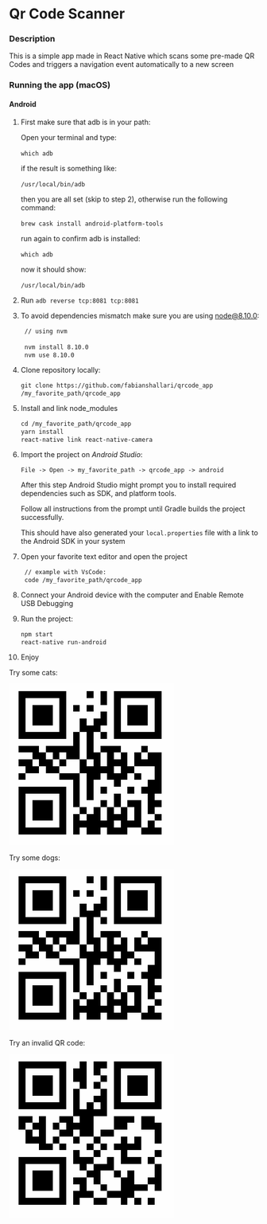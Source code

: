 # Qr Code Scanner

### Description
This is a simple app made in React Native which scans some pre-made QR Codes and triggers a navigation event automatically to a new screen

### Running the app (macOS)

#### Android

1. First make sure that adb is in your path:
  
   Open your terminal and type:

   `which adb`
  
   if the result is something like: 

   `/usr/local/bin/adb`

   then you are all set (skip to step 2), otherwise run the following command:

   `brew cask install android-platform-tools`

   run again to confirm adb is installed:

   `which adb`

   now it should show:

   `/usr/local/bin/adb`

2. Run `adb reverse tcp:8081 tcp:8081`

3. To avoid dependencies mismatch make sure you are using node@8.10.0:

   ````
    // using nvm

    nvm install 8.10.0
    nvm use 8.10.0
   ````

4. Clone repository locally:
   
   ````
   git clone https://github.com/fabianshallari/qrcode_app /my_favorite_path/qrcode_app
   ````

5. Install and link node_modules 
   ````
   cd /my_favorite_path/qrcode_app
   yarn install
   react-native link react-native-camera 
   ````

6. Import the project on _Android Studio_:
   ````
   File -> Open -> my_favorite_path -> qrcode_app -> android
   ````
   After this step Android Studio might prompt you to install required dependencies such as SDK, and platform tools.

   Follow all instructions from the prompt until Gradle builds the project successfully.

   This should have also generated your `local.properties` file with a link to the Android SDK in your system

7. Open your favorite text editor and open the project
   ```` 
    // example with VsCode:
    code /my_favorite_path/qrcode_app
   ````

8. Connect your Android device with the computer and Enable Remote USB Debugging

9. Run the project:
   ````
   npm start
   react-native run-android
   ````

10. Enjoy
   
   Try some cats:

   ![cat qr](https://github.com/fabianshallari/qrcode_app/raw/master/assets/qr/cats.png)

   Try some dogs:

   ![dog qr](https://github.com/fabianshallari/qrcode_app/raw/master/assets/qr/cats.png)

   Try an invalid QR code:

   ![invalid qr](https://github.com/fabianshallari/qrcode_app/raw/master/assets/qr/invalid.png)

   
